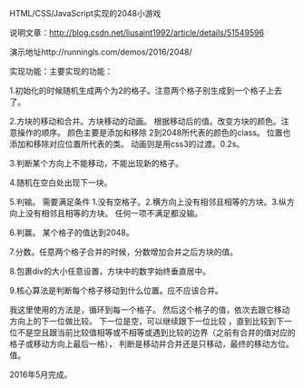 HTML/CSS/JavaScript实现的2048小游戏

说明文章：http://blog.csdn.net/liusaint1992/article/details/51549596

演示地址http://runningls.com/demos/2016/2048/

实现功能：主要实现的功能：

1.初始化的时候随机生成两个为2的格子。注意两个格子别生成到一个格子上去了。     

2.方块的移动和合并。方块移动的动画。 根据移动后的值。改变方块的颜色。注意操作的顺序。   颜色主要是添加和移除 2到2048所代表的颜色的class。 位置也添加和移除对应位置所代表的类。  动画则是用css3的过渡。0.2s。

3.判断某个方向上不能移动，不能出现新的格子。

4.随机在空白处出现下一块。 

5.判输。 需要满足条件 1.没有空格子。2.横方向上没有相邻且相等的方块。3.纵方向上没有相邻且相等的方块。  任何一项不满足都没输。 

6.判赢。 某个格子的值达到2048。

7.分数。任意两个格子合并的时候，分数增加合并之后方块的值。

8.包裹div的大小任意设置，方块中的数字始终垂直居中。

9.核心算法是判断每个格子移动到什么位置。应不应该合并。

   我这里使用的方法是，循环到每一个格子。  然后这个格子的值，依次去跟它移动方向上的下一位做比较。   下一位是空，可以继续跟下一位比较
   ，直到比较到下一位不是空且跟当前比较值相等或不相等或遇到比较的边界（之前有合并的值对应的格子或移动方向上最后一格），
   判断是移动并合并还是只移动，最终的移动方位。 值。

2016年5月完成。
